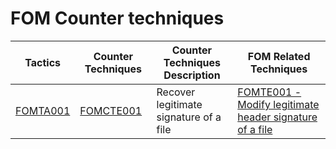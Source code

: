 # FOM Counter techniques

Tactics | Counter Techniques                                                                  | Counter Techniques Description         | FOM Related Techniques                                                         |
|-------| --------------------------------------------------------------------------------------- | -------------------------------------- | ------------------------------------------------------------------------------ |
[FOMTA001](https://github.com/blue101010/FOM/blob/main/tactics/FOMTA001.md) | [FOMCTE001](https://github.com/blue101010/FOM/blob/main/countertechniques/FOMCTE001.md) | Recover legitimate signature of a file | [FOMTE001 - Modify legitimate header signature of a file](https://github.com/blue101010/FOM/blob/main/techniques/FOMTE001.md) |



